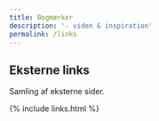 ```yaml
---
title: Bogmærker
description: '- viden & inspiration'
permalink: /links
---
```

## Eksterne links
Samling af eksterne sider. 

{% include links.html %}
